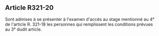 Article R321-20
----
Sont admises à se présenter à l'examen d'accès au stage mentionné au 4° de
l'article R. 321-18 les personnes qui remplissent les conditions prévues au 3°
dudit article.
